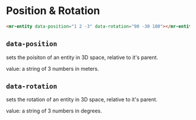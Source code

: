 # Position & Rotation

```html
<mr-entity data-position="1 2 -3" data-rotation="90 -30 180"></mr-entity>
```

## `data-position`

sets the poisiton of an entity in 3D space, relative to it's parent.

value: a string of 3 numbers in meters.

## `data-rotation`

sets the rotation of an entity in 3D space, relative to it's parent.

value: a string of 3 numbers in degrees.

